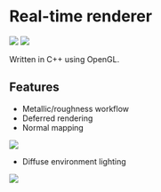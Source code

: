 # Real-time renderer

![](https://i.imgur.com/fFzDX3k.png)
![](https://i.imgur.com/Lb437m5.png)

Written in C++ using OpenGL.

## Features

- Metallic/roughness workflow
- Deferred rendering
- Normal mapping

![](https://i.imgur.com/7wl0QNT.png)

- Diffuse environment lighting

![](https://i.imgur.com/GDBCQPG.png)
